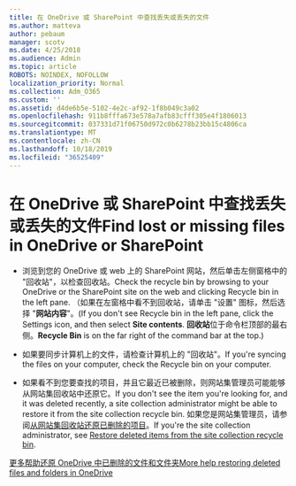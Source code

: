 ```yaml
---
title: 在 OneDrive 或 SharePoint 中查找丢失或丢失的文件
ms.author: matteva
author: pebaum
manager: scotv
ms.date: 4/25/2018
ms.audience: Admin
ms.topic: article
ROBOTS: NOINDEX, NOFOLLOW
localization_priority: Normal
ms.collection: Adm_O365
ms.custom: ''
ms.assetid: d4de6b5e-5102-4e2c-af92-1f8b049c3a02
ms.openlocfilehash: 911b8fffa673e578a7afb83cfff305e4f1806013
ms.sourcegitcommit: 037331d71f06750d972c0b6278b23bb15c4806ca
ms.translationtype: MT
ms.contentlocale: zh-CN
ms.lasthandoff: 10/18/2019
ms.locfileid: "36525409"
---
```

# <a name="find-lost-or-missing-files-in-onedrive-or-sharepoint"></a><span data-ttu-id="3cebf-102">在 OneDrive 或 SharePoint 中查找丢失或丢失的文件</span><span class="sxs-lookup"><span data-stu-id="3cebf-102">Find lost or missing files in OneDrive or SharePoint</span></span>

- <span data-ttu-id="3cebf-103">浏览到您的 OneDrive 或 web 上的 SharePoint 网站，然后单击左侧窗格中的 "回收站"，以检查回收站。</span><span class="sxs-lookup"><span data-stu-id="3cebf-103">Check the recycle bin by browsing to your OneDrive or the SharePoint site on the web and clicking Recycle bin in the left pane.</span></span> <span data-ttu-id="3cebf-104">（如果在左窗格中看不到回收站，请单击 "设置" 图标，然后选择 "**网站内容**"。</span><span class="sxs-lookup"><span data-stu-id="3cebf-104">(If you don't see Recycle bin in the left pane, click the Settings icon, and then select **Site contents**.</span></span> <span data-ttu-id="3cebf-105">**回收站**位于命令栏顶部的最右侧。</span><span class="sxs-lookup"><span data-stu-id="3cebf-105">**Recycle Bin** is on the far right of the command bar at the top.)</span></span> 
    
- <span data-ttu-id="3cebf-106">如果要同步计算机上的文件，请检查计算机上的 "回收站"。</span><span class="sxs-lookup"><span data-stu-id="3cebf-106">If you're syncing the files on your computer, check the Recycle bin on your computer.</span></span> 
    
- <span data-ttu-id="3cebf-107">如果看不到您要查找的项目，并且它最近已被删除，则网站集管理员可能能够从网站集回收站中还原它。</span><span class="sxs-lookup"><span data-stu-id="3cebf-107">If you don't see the item you're looking for, and it was deleted recently, a site collection administrator might be able to restore it from the site collection recycle bin.</span></span> <span data-ttu-id="3cebf-108">如果您是网站集管理员，请参阅[从网站集回收站还原已删除的项目](https://go.microsoft.com/fwlink/?linkid=866439)。</span><span class="sxs-lookup"><span data-stu-id="3cebf-108">If you're the site collection administrator, see [Restore deleted items from the site collection recycle bin](https://go.microsoft.com/fwlink/?linkid=866439).</span></span>
    
[<span data-ttu-id="3cebf-109">更多帮助还原 OneDrive 中已删除的文件和文件夹</span><span class="sxs-lookup"><span data-stu-id="3cebf-109">More help restoring deleted files and folders in OneDrive</span></span>](https://go.microsoft.com/fwlink/?linkid=872872)
  

